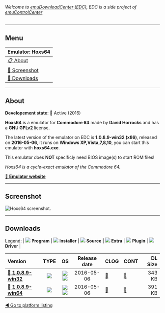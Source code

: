 ###### Welcome to [emuDownloadCenter (EDC)](https://github.com/PhoenixInteractiveNL/emuDownloadCenter/wiki/), EDC is a side project of [emuControlCenter](https://github.com/PhoenixInteractiveNL/emuControlCenter/wiki/)
***
## Menu
| **Emulator: Hoxs64** |
|:---------|
| [:clipboard: About](#about) |
| [:sunrise: Screenshot](#screenshot) |
| [:floppy_disk: Downloads](#downloads) |
***
## About
**Developement state:** :large_blue_circle: Active (2016)

**Hoxs64** is a emulator for **Commodore 64** made by **David Horrocks** and has a **GNU GPLv2** license.

The latest version of the emulator on EDC is **1.0.8.9-win32 (x86)**, released on **2016-05-06**, it runs on **Windows XP,Vista,7,8,10**, you can start this emulator with **hoxs64.exe**.

This emulator does **NOT** specificly need BIOS image(s) to start ROM files!

_Hoxs64 is a cycle-exact emulator of the Commodore 64._

[:link: **Emulator website**](http://www.hoxs64.net/)
***
## Screenshot
![](https://raw.githubusercontent.com/PhoenixInteractiveNL/emuDownloadCenter/master/hooks/hoxs64/emulator_screen_01.jpg "Hoxs64 screenshot.")
***
## Downloads
Legend:
| ![](https://raw.githubusercontent.com/wiki/PhoenixInteractiveNL/emuDownloadCenter/images_misc/icon_program_24.png) **Program** | 
![](https://raw.githubusercontent.com/wiki/PhoenixInteractiveNL/emuDownloadCenter/images_misc/icon_installer_24.png) **Installer** | 
![](https://raw.githubusercontent.com/wiki/PhoenixInteractiveNL/emuDownloadCenter/images_misc/icon_source_code_24.png) **Source** | 
![](https://raw.githubusercontent.com/wiki/PhoenixInteractiveNL/emuDownloadCenter/images_misc/icon_extra_24.png) **Extra** | 
![](https://raw.githubusercontent.com/wiki/PhoenixInteractiveNL/emuDownloadCenter/images_misc/icon_plugin_24.png) **Plugin** | 
![](https://raw.githubusercontent.com/wiki/PhoenixInteractiveNL/emuDownloadCenter/images_misc/icon_driver_24.png) **Driver** | 
 
| Version  | TYPE | OS | Release date  | CLOG | CONT | DL Size  |
|:---------|:----:|:--:|:-------------:|:-----|:-----|---------:|
| [:floppy_disk: **1.0.8.9-win32**](https://github.com/PhoenixInteractiveNL/edc-repo0002/raw/master/hoxs64/1.0.8.9-win32.7z) | ![](https://raw.githubusercontent.com/wiki/PhoenixInteractiveNL/emuDownloadCenter/images_misc/icon_program_24.png) | ![](https://raw.githubusercontent.com/wiki/PhoenixInteractiveNL/emuDownloadCenter/images_misc/logo_windows_24.png)![](https://raw.githubusercontent.com/wiki/PhoenixInteractiveNL/emuDownloadCenter/images_misc/icon_32-bit_24.png) | 2016-05-06 | [:page_facing_up:](https://github.com/PhoenixInteractiveNL/edc-repo0002/blob/master/hoxs64/1.0.8.9-win32_changelog.txt) | [:mag_right:](https://github.com/PhoenixInteractiveNL/edc-repo0002/blob/master/hoxs64/1.0.8.9-win32_contents.txt) | 343 KB |
| [:floppy_disk: **1.0.8.9-win64**](https://github.com/PhoenixInteractiveNL/edc-repo0002/raw/master/hoxs64/1.0.8.9-win64.7z) | ![](https://raw.githubusercontent.com/wiki/PhoenixInteractiveNL/emuDownloadCenter/images_misc/icon_program_24.png) | ![](https://raw.githubusercontent.com/wiki/PhoenixInteractiveNL/emuDownloadCenter/images_misc/logo_windows_24.png)![](https://raw.githubusercontent.com/wiki/PhoenixInteractiveNL/emuDownloadCenter/images_misc/icon_64-bit_24.png) | 2016-05-06 | [:page_facing_up:](https://github.com/PhoenixInteractiveNL/edc-repo0002/blob/master/hoxs64/1.0.8.9-win64_changelog.txt) | [:mag_right:](https://github.com/PhoenixInteractiveNL/edc-repo0002/blob/master/hoxs64/1.0.8.9-win64_contents.txt) | 391 KB |

[:arrow_backward: Go to platform listing](https://github.com/PhoenixInteractiveNL/emuDownloadCenter/wiki/EDC-Platform-List)
